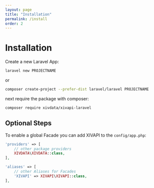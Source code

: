 ```yaml
---
layout: page
title: "Installation"
permalink: /install
order: 2
---
```


# Installation

Create a new Laravel App:

```bash
laravel new PROJECTNAME
```

or

```bash
composer create-project --prefer-dist laravel/laravel PROJECTNAME
```

next require the package with composer:

```bash
composer require xivdata/xivapi-laravel
```

## Optional Steps

To enable a global Facade you can add XIVAPI to the ``config/app.php``:

```php
'providers' => [
    // other package providers
    XIVDATA\XIVDATA::class,
],
```

```php
'aliases' => [
    // other Aliases for Facades
    'XIVAPI' => XIVAPI\XIVAPI::class,
],
```